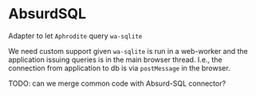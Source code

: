 # AbsurdSQL

Adapter to let `Aphrodite` query `wa-sqlite`

We need custom support given `wa-sqlite` is run in a web-worker and the application issuing queries is in the main browser thread. I.e., the connection from application to db is via `postMessage` in the browser.

TODO: can we merge common code with Absurd-SQL connector?